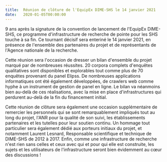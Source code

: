 ```yaml
---
title:  Réunion de clôture de l'EquipEx DIME-SHS le 14 janvier 2021
date:   2020-01-05T00:00:00
---
```

9 ans après la signature de la convention de lancement de l'EquipEx DIME-SHS, ce programme d'infrastructure de recherche de pointe pour les SHS touche à sa fin. Ce tournant décisif sera enteriné le 14 janvier 2021, en présence de l'ensemble des partenaires du projet et de représentants de l'Agence nationale de la recherche.

Cette réunion sera l'occasion de dresser un bilan d'ensemble du projet marqué par de nombreuses réussites. 20 corpora complets d'enquêtes qualitatives sont disponibles et explorables tout comme plus de 70 enquêtes provenant du panel Elipss. De nombreuses applications informatiques ont été également développées, de crawlers web comme hyphe à un instrument de gestion de panel en ligne. Le bilan va néanmoins bien au-delà de ces réalisations, avec la mise en place d'infrastructures qui perdurent au-delà de la fin du financement initial.

Cette réunion de clôture sera également une occasion supplémentaire de remercier les personnels qui se sont remarquablement impliqués tout au long du projet, l'ANR pour la qualité de son suivi, les établissements partenaires et les tutelles pour leur soutien continu. Un hommage tout particulier sera également dédié aux porteurs initiaux du projet, et notamment Laurent Lesnard, Responsable scientifique et technique de DIME-SHS de 2012 à 2017. Enfin, comme une infrastructure de recherche n'est rien sans celles et ceux avec qui et pour qui elle est construite, les sujets et les utilisateurs de l'infrastructure seront bien évidemment au cœur des discussions !
